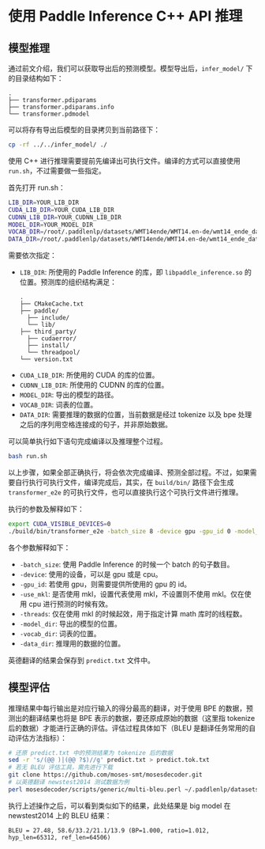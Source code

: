 # 使用 Paddle Inference C++ API 推理

## 模型推理

通过前文介绍，我们可以获取导出后的预测模型。模型导出后，`infer_model/` 下的目录结构如下：

``` text
.
├── transformer.pdiparams
├── transformer.pdiparams.info
└── transformer.pdmodel
```

可以将存有导出后模型的目录拷贝到当前路径下：

``` sh
cp -rf ../../infer_model/ ./
```

使用 C++ 进行推理需要提前先编译出可执行文件。编译的方式可以直接使用 `run.sh`，不过需要做一些指定。

首先打开 run.sh：

``` sh
LIB_DIR=YOUR_LIB_DIR
CUDA_LIB_DIR=YOUR_CUDA_LIB_DIR
CUDNN_LIB_DIR=YOUR_CUDNN_LIB_DIR
MODEL_DIR=YOUR_MODEL_DIR
VOCAB_DIR=/root/.paddlenlp/datasets/WMT14ende/WMT14.en-de/wmt14_ende_data_bpe/vocab_all.bpe.33708
DATA_DIR=/root/.paddlenlp/datasets/WMT14ende/WMT14.en-de/wmt14_ende_data_bpe/newstest2014.tok.bpe.33708.en
```

需要依次指定：
* `LIB_DIR`: 所使用的 Paddle Inference 的库，即 `libpaddle_inference.so` 的位置。预测库的组织结构满足：
  ```text
  .
  ├── CMakeCache.txt
  ├── paddle/
    ├── include/
    └── lib/
  ├── third_party/
    ├── cudaerror/
    ├── install/
    └── threadpool/
  └── version.txt
  ```
* `CUDA_LIB_DIR`: 所使用的 CUDA 的库的位置。
* `CUDNN_LIB_DIR`: 所使用的 CUDNN 的库的位置。
* `MODEL_DIR`: 导出的模型的路径。
* `VOCAB_DIR`: 词表的位置。
* `DATA_DIR`: 需要推理的数据的位置，当前数据是经过 tokenize 以及 bpe 处理之后的序列用空格连接成的句子，并非原始数据。

可以简单执行如下语句完成编译以及推理整个过程。

``` sh
bash run.sh
```

以上步骤，如果全部正确执行，将会依次完成编译、预测全部过程。不过，如果需要自行执行可执行文件，编译完成后，其实，在 `build/bin/` 路径下会生成 `transformer_e2e` 的可执行文件，也可以直接执行这个可执行文件进行推理。

执行的参数及解释如下：

``` sh
export CUDA_VISIBLE_DEVICES=0
./build/bin/transformer_e2e -batch_size 8 -device gpu -gpu_id 0 -model_dir ./infer_model/ -vocab_dir /root/.paddlenlp/datasets/WMT14ende/WMT14.en-de/wmt14_ende_data_bpe/vocab_all.bpe.33708 -data_dir /root/.paddlenlp/datasets/WMT14ende/WMT14.en-de/wmt14_ende_data_bpe/newstest2014.tok.bpe.33708.en
```

各个参数解释如下：
* `-batch_size`: 使用 Paddle Inference 的时候一个 batch 的句子数目。
* `-device`: 使用的设备，可以是 gpu 或是 cpu。
* `-gpu_id`: 若使用 gpu，则需要提供所使用的 gpu 的 id。
* `-use_mkl`: 是否使用 mkl，设置代表使用 mkl，不设置则不使用 mkl。仅在使用 cpu 进行预测的时候有效。
* `-threads`: 仅在使用 mkl 的时候起效，用于指定计算 math 库时的线程数。
* `-model_dir`: 导出的模型的位置。
* `-vocab_dir`: 词表的位置。
* `-data_dir`: 推理用的数据的位置。

英德翻译的结果会保存到 `predict.txt` 文件中。

## 模型评估

推理结果中每行输出是对应行输入的得分最高的翻译，对于使用 BPE 的数据，预测出的翻译结果也将是 BPE 表示的数据，要还原成原始的数据（这里指 tokenize 后的数据）才能进行正确的评估。评估过程具体如下（BLEU 是翻译任务常用的自动评估方法指标）：

``` sh
# 还原 predict.txt 中的预测结果为 tokenize 后的数据
sed -r 's/(@@ )|(@@ ?$)//g' predict.txt > predict.tok.txt
# 若无 BLEU 评估工具，需先进行下载
git clone https://github.com/moses-smt/mosesdecoder.git
# 以英德翻译 newstest2014 测试数据为例
perl mosesdecoder/scripts/generic/multi-bleu.perl ~/.paddlenlp/datasets/WMT14ende/WMT14.en-de/wmt14_ende_data/newstest2014.tok.de < predict.tok.txt
```

执行上述操作之后，可以看到类似如下的结果，此处结果是 big model 在 newstest2014 上的 BLEU 结果：
```
BLEU = 27.48, 58.6/33.2/21.1/13.9 (BP=1.000, ratio=1.012, hyp_len=65312, ref_len=64506)
```
